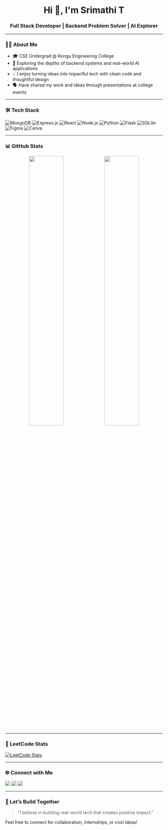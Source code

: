 <h1 align="center">Hi 👋, I'm Srimathi T</h1>
<h3 align="center">Full Stack Developer | Backend Problem Solver | AI Explorer</h3>

---

### 👩‍💻 About Me  
- 🎓 CSE Undergrad @ Kongu Engineering College  
- 🌱 Exploring the depths of backend systems and real-world AI applications  
- 💡 I enjoy turning ideas into impactful tech with clean code and thoughtful design  
- 🗣️ Have shared my work and ideas through presentations at college events  

---

### 🛠️ Tech Stack

![MongoDB](https://img.shields.io/badge/MongoDB-4EA94B?style=for-the-badge&logo=mongodb&logoColor=white)
![Express.js](https://img.shields.io/badge/Express.js-404D59?style=for-the-badge)
![React](https://img.shields.io/badge/React-20232A?style=for-the-badge&logo=react&logoColor=61DAFB)
![Node.js](https://img.shields.io/badge/Node.js-339933?style=for-the-badge&logo=nodedotjs&logoColor=white)
![Python](https://img.shields.io/badge/Python-3776AB?style=for-the-badge&logo=python&logoColor=white)
![Flask](https://img.shields.io/badge/Flask-black?style=for-the-badge&logo=flask)
![SQLite](https://img.shields.io/badge/SQLite-003B57?style=for-the-badge&logo=sqlite&logoColor=white)
![Figma](https://img.shields.io/badge/Figma-0AC97F?style=for-the-badge&logo=figma&logoColor=white)
![Canva](https://img.shields.io/badge/Canva-00C4CC?style=for-the-badge&logo=canva&logoColor=white)

---

### 📊 GitHub Stats

<p align="center">
  <img src="https://github-readme-stats.vercel.app/api?username=srimathi-dev&show_icons=true&theme=radical" width="47%"/>
  <img src="https://github-readme-streak-stats.herokuapp.com/?user=srimathi-dev&theme=radical" width="47%"/>
</p>

---

### 🧩 LeetCode Stats

[![LeetCode Stats](https://leetcard.jacoblin.cool/T_Srimathi?theme=light&font=Baloo&ext=activity)](https://leetcode.com/u/T_Srimathi/)

---

### 🌐 Connect with Me

<p align="left">
  <a href="https://www.linkedin.com/in/srimathi-t" target="_blank"><img src="https://img.shields.io/badge/LinkedIn-blue?style=for-the-badge&logo=linkedin&logoColor=white"/></a>
  <a href="mailto:srimathi@example.com"><img src="https://img.shields.io/badge/Gmail-red?style=for-the-badge&logo=gmail&logoColor=white"/></a>
  <a href="https://www.instagram.com/your_instagram" target="_blank"><img src="https://img.shields.io/badge/Instagram-purple?style=for-the-badge&logo=instagram&logoColor=white"/></a>
</p>

---

### 🤝 Let’s Build Together

> "I believe in building real-world tech that creates positive impact."

Feel free to connect for collaboration, internships, or cool ideas!
